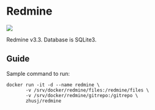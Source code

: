 # Redmine

![](https://images.microbadger.com/badges/image/zhusj/redmine.svg)

Redmine v3.3. Database is SQLite3.

## Guide

Sample command to run:

```
docker run -it -d --name redmine \
       -v /srv/docker/redmine/files:/redmine/files \
       -v /srv/docker/redmine/gitrepo:/gitrepo \
       zhusj/redmine
```
